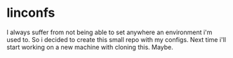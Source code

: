 # linconfs
I always suffer from not being able to set anywhere an environment 
i'm used to. So i decided to create this small repo with my configs.
Next time i'll start working on a new machine with cloning this.
Maybe.
